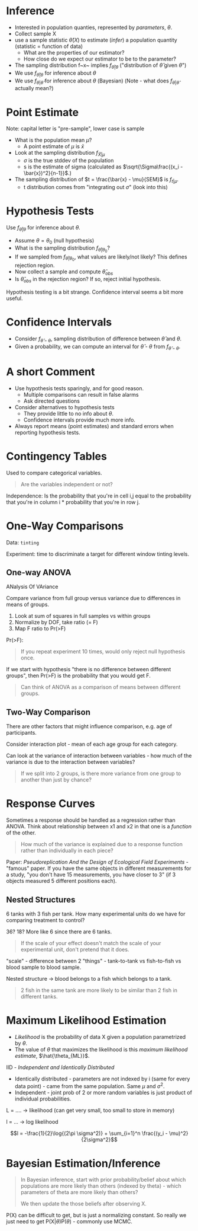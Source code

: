 # Inference

* Interested in population quanties, represented by *parameters*, $\theta$.
* Collect sample X
* use a sample statistic $\hat{\theta}(X)$ to estimate (*infer*) a population quantity (statistic = function of data)
  * What are the properties of our estimator?
  * How close do we expect our estimator to be to the parameter?
* The sampling distribution f~x~ implies $f_{\hat{\theta}|\theta}$ ("distribution of $\hat{\theta}$ given $\theta$")
* We use $f_{\hat{\theta}|\theta}$ for inference about $\theta$
* We use $f_{\theta|\hat{\theta}}$ for inference about $\theta$ (Bayesian) (Note - what does $f_{\theta|\hat{\theta}}$ actually mean?)

# Point Estimate

Note: capital letter is "pre-sample", lower case is sample

* What is the population mean $\mu$?
  * A point estimate of $\mu$ is $\bar{x}$
* Look at the sampling distribution $f_{\hat{X}|\mu}$
  * $\sigma$ is the true stddev of the population
  * s is the estimate of sigma (calculated as $\sqrt{\Sigma\frac{(x_i - \bar{x})^2}{n-1}}$.)
* The sampling distribution of $t = \frac{\bar{x} - \mu}{SEM}$ is $f_{t|\mu}$.
  * t distribution comes from "integrating out $\sigma$" (look into this)

# Hypothesis Tests

Use $f_{\hat{\theta}|\theta}$ for inference about $\theta$.

* Assume $\theta = \theta_0$ (null hypothesis)
* What is the sampling distribution $f_{\hat{\theta}|\theta_0}$?
* If we sampled from $f_{\hat{\theta}|\theta_0}$, what values are likely/not likely? This defines rejection region.
* Now collect a sample and compute $\hat{\theta}_{obs}$
* Is $\hat{\theta}_{obs}$ in the rejection region? If so, reject initial hypothesis.

Hypothesis testing is a bit strange. Confidence interval seems a bit more useful.

# Confidence Intervals

* Consider $f_{\hat{\theta} - \theta}$, sampling distribution of difference between $\hat{\theta}$ and $\theta$.
* Given a probability, we can compute an interval for $\hat{\theta}$ - $\theta$ from $f_{\hat{\theta} - \theta}$.

# A short Comment

* Use hypothesis tests sparingly, and for good reason.
  * Multiple comparisons can result in false alarms
  * Ask directed questions
* Consider alternatives to hypothesis tests
  * They provide little to no info about $\theta$.
  * Confidence intervals provide much more info.
* Always report means (point estimates) and standard errors when reporting hypothesis tests. 

# Contingency Tables

Used to compare categorical variables.

> Are the variables independent or not?

Independence: Is the probability that you're in cell i,j equal to the probability that you're in column i * probability that you're in row j.

# One-Way Comparisons

Data: `tinting`

Experiment: time to discriminate a target for different window tinting levels.

## One-way ANOVA

ANalysis Of VAriance

Compare variance from full group versus variance due to differences in means of groups. 

1. Look at sum of squares in full samples vs within groups
2. Normalize by DOF, take ratio (= F)
3. Map F ratio to Pr(>F)

Pr(>F):

> If you repeat experiment 10 times, would only reject null hypothesis once.

If we start with hypothesis "there is no difference between different groups", then Pr(>F) is the probability that you would get F.

> Can think of ANOVA as a comparison of means between different groups.

## Two-Way Comparison

There are other factors that might influence comparison, e.g. age of participants.

Consider interaction plot - mean of each age group for each category.

Can look at the variance of interaction between variables - how much of the variance is due to the interaction between variables?

> If we split into 2 groups, is there more variance from one group to another than just by chance?

# Response Curves

Sometimes a response should be handled as a regression rather than ANOVA. Think about relationship between x1 and x2 in that one is a *function* of the other.

> How much of the variance is explained due to a response function rather than individually in each piece?

Paper: *Pseudoreplication And the Design of Ecological Field Experiments* - "famous" paper. If you have the same objects in different measurements for a study, "you don't have 15 measurements, you have closer to 3" (if 3 objects measured 5 different positions each).

## Nested Structures

6 tanks with 3 fish per tank. How many experimental units do we have for comparing treatment to control?

36? 18? More like 6 since there are 6 tanks.

> If the scale of your effect doesn't match the scale of your experimental unit, don't pretend that it does.

"scale" - difference between 2 "things" - tank-to-tank vs fish-to-fish vs blood sample to blood sample.

Nested structure -> blood belongs to a fish which belongs to a tank.

> 2 fish in the same tank are more likely to be similar than 2 fish in different tanks.

# Maximum Likelihood Estimation

* *Likelihood* is the probability of data X given a population parametrized by $\theta$.
* The value of $\theta$ that maximizes the likelihood is this *maximum likelihood estimate*, $\hat{\theta_{ML}}$.

IID - *Independent and Identically Distributed*

* Identically distributed - parameters are not indexed by i (same for every data point) - came from the same population. Same $\mu$ and $\sigma^2$.
* Independent - joint prob of 2 or more random variables is just product of individual probabilities.

L = .... -> likelihood (can get very small, too small to store in memory)

l = ... -> log likelihood

$$l = -\frac{1}{2}\log{(2\pi \sigma^2)} + \sum_{i=1}^n \frac{(y_i - \mu)^2}{2\sigma^2}$$

# Bayesian Estimation/Inference

> In Bayesian inference, start with prior probability/belief about which populations are more likely than others (indexed by theta) - which parameters of theta are more likely than others?
>
>
>
> We then update the those beliefs after observing X.

P(X) can be difficult to get, but is just a normalizing constant. So really we just need to get P(X|$\theta$)P($\theta$) - commonly use MCMC.





